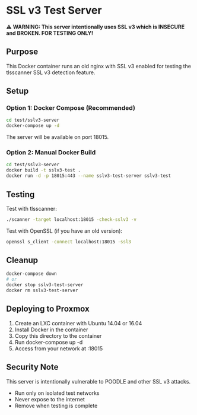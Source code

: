 # SSL v3 Test Server

⚠️ **WARNING: This server intentionally uses SSL v3 which is INSECURE and BROKEN. FOR TESTING ONLY!**

## Purpose
This Docker container runs an old nginx with SSL v3 enabled for testing the tlsscanner SSL v3 detection feature.

## Setup

### Option 1: Docker Compose (Recommended)
```bash
cd test/sslv3-server
docker-compose up -d
```

The server will be available on port 18015.

### Option 2: Manual Docker Build
```bash
cd test/sslv3-server
docker build -t sslv3-test .
docker run -d -p 18015:443 --name sslv3-test-server sslv3-test
```

## Testing
Test with tlsscanner:
```bash
./scanner -target localhost:18015 -check-sslv3 -v
```

Test with OpenSSL (if you have an old version):
```bash
openssl s_client -connect localhost:18015 -ssl3
```

## Cleanup
```bash
docker-compose down
# or
docker stop sslv3-test-server
docker rm sslv3-test-server
```

## Deploying to Proxmox
1. Create an LXC container with Ubuntu 14.04 or 16.04
2. Install Docker in the container
3. Copy this directory to the container
4. Run docker-compose up -d
5. Access from your network at <container-ip>:18015

## Security Note
This server is intentionally vulnerable to POODLE and other SSL v3 attacks. 
- Run only on isolated test networks
- Never expose to the internet
- Remove when testing is complete